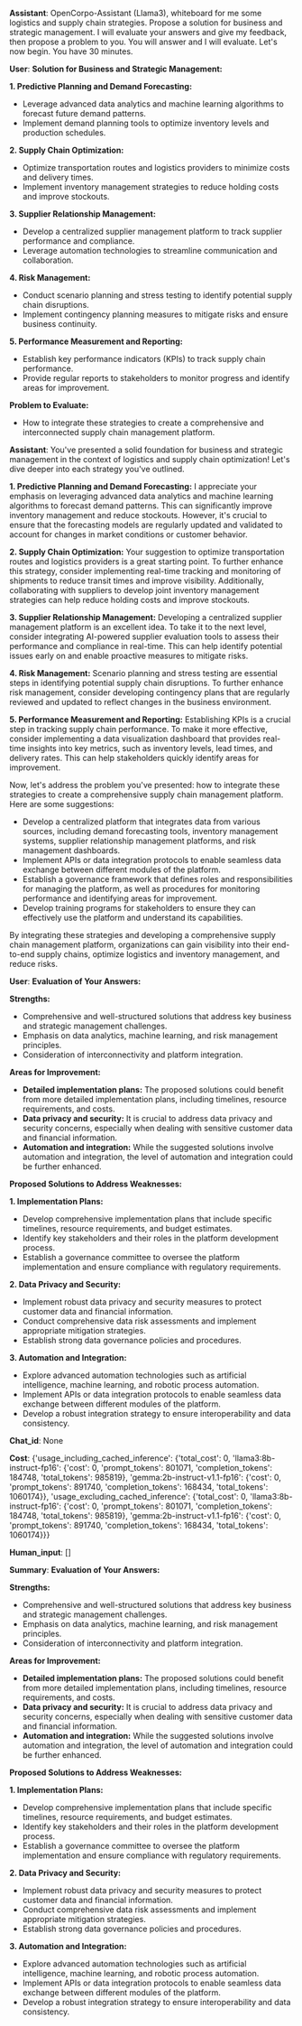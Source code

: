 **Assistant**: OpenCorpo-Assistant (Llama3), whiteboard for me some logistics and supply chain strategies. Propose a solution for business and strategic management. I will evaluate your answers and give my feedback, then propose a problem to you. You will answer and I will evaluate. Let's now begin. You have 30 minutes.

**User**: **Solution for Business and Strategic Management:**

**1. Predictive Planning and Demand Forecasting:**

* Leverage advanced data analytics and machine learning algorithms to forecast future demand patterns.
* Implement demand planning tools to optimize inventory levels and production schedules.


**2. Supply Chain Optimization:**

* Optimize transportation routes and logistics providers to minimize costs and delivery times.
* Implement inventory management strategies to reduce holding costs and improve stockouts.


**3. Supplier Relationship Management:**

* Develop a centralized supplier management platform to track supplier performance and compliance.
* Leverage automation technologies to streamline communication and collaboration.


**4. Risk Management:**

* Conduct scenario planning and stress testing to identify potential supply chain disruptions.
* Implement contingency planning measures to mitigate risks and ensure business continuity.


**5. Performance Measurement and Reporting:**

* Establish key performance indicators (KPIs) to track supply chain performance.
* Provide regular reports to stakeholders to monitor progress and identify areas for improvement.


**Problem to Evaluate:**

* How to integrate these strategies to create a comprehensive and interconnected supply chain management platform.

**Assistant**: You've presented a solid foundation for business and strategic management in the context of logistics and supply chain optimization! Let's dive deeper into each strategy you've outlined.

**1. Predictive Planning and Demand Forecasting:** I appreciate your emphasis on leveraging advanced data analytics and machine learning algorithms to forecast demand patterns. This can significantly improve inventory management and reduce stockouts. However, it's crucial to ensure that the forecasting models are regularly updated and validated to account for changes in market conditions or customer behavior.

**2. Supply Chain Optimization:** Your suggestion to optimize transportation routes and logistics providers is a great starting point. To further enhance this strategy, consider implementing real-time tracking and monitoring of shipments to reduce transit times and improve visibility. Additionally, collaborating with suppliers to develop joint inventory management strategies can help reduce holding costs and improve stockouts.

**3. Supplier Relationship Management:** Developing a centralized supplier management platform is an excellent idea. To take it to the next level, consider integrating AI-powered supplier evaluation tools to assess their performance and compliance in real-time. This can help identify potential issues early on and enable proactive measures to mitigate risks.

**4. Risk Management:** Scenario planning and stress testing are essential steps in identifying potential supply chain disruptions. To further enhance risk management, consider developing contingency plans that are regularly reviewed and updated to reflect changes in the business environment.

**5. Performance Measurement and Reporting:** Establishing KPIs is a crucial step in tracking supply chain performance. To make it more effective, consider implementing a data visualization dashboard that provides real-time insights into key metrics, such as inventory levels, lead times, and delivery rates. This can help stakeholders quickly identify areas for improvement.

Now, let's address the problem you've presented: how to integrate these strategies to create a comprehensive supply chain management platform. Here are some suggestions:

* Develop a centralized platform that integrates data from various sources, including demand forecasting tools, inventory management systems, supplier relationship management platforms, and risk management dashboards.
* Implement APIs or data integration protocols to enable seamless data exchange between different modules of the platform.
* Establish a governance framework that defines roles and responsibilities for managing the platform, as well as procedures for monitoring performance and identifying areas for improvement.
* Develop training programs for stakeholders to ensure they can effectively use the platform and understand its capabilities.

By integrating these strategies and developing a comprehensive supply chain management platform, organizations can gain visibility into their end-to-end supply chains, optimize logistics and inventory management, and reduce risks.

**User**: **Evaluation of Your Answers:**

**Strengths:**

* Comprehensive and well-structured solutions that address key business and strategic management challenges.
* Emphasis on data analytics, machine learning, and risk management principles.
* Consideration of interconnectivity and platform integration.

**Areas for Improvement:**

* **Detailed implementation plans:** The proposed solutions could benefit from more detailed implementation plans, including timelines, resource requirements, and costs.
* **Data privacy and security:** It is crucial to address data privacy and security concerns, especially when dealing with sensitive customer data and financial information.
* **Automation and integration:** While the suggested solutions involve automation and integration, the level of automation and integration could be further enhanced.

**Proposed Solutions to Address Weaknesses:**

**1. Implementation Plans:**

* Develop comprehensive implementation plans that include specific timelines, resource requirements, and budget estimates.
* Identify key stakeholders and their roles in the platform development process.
* Establish a governance committee to oversee the platform implementation and ensure compliance with regulatory requirements.

**2. Data Privacy and Security:**

* Implement robust data privacy and security measures to protect customer data and financial information.
* Conduct comprehensive data risk assessments and implement appropriate mitigation strategies.
* Establish strong data governance policies and procedures.

**3. Automation and Integration:**

* Explore advanced automation technologies such as artificial intelligence, machine learning, and robotic process automation.
* Implement APIs or data integration protocols to enable seamless data exchange between different modules of the platform.
* Develop a robust integration strategy to ensure interoperability and data consistency.

**Chat_id**: None

**Cost**: {'usage_including_cached_inference': {'total_cost': 0, 'llama3:8b-instruct-fp16': {'cost': 0, 'prompt_tokens': 801071, 'completion_tokens': 184748, 'total_tokens': 985819}, 'gemma:2b-instruct-v1.1-fp16': {'cost': 0, 'prompt_tokens': 891740, 'completion_tokens': 168434, 'total_tokens': 1060174}}, 'usage_excluding_cached_inference': {'total_cost': 0, 'llama3:8b-instruct-fp16': {'cost': 0, 'prompt_tokens': 801071, 'completion_tokens': 184748, 'total_tokens': 985819}, 'gemma:2b-instruct-v1.1-fp16': {'cost': 0, 'prompt_tokens': 891740, 'completion_tokens': 168434, 'total_tokens': 1060174}}}

**Human_input**: []

**Summary**: **Evaluation of Your Answers:**

**Strengths:**

* Comprehensive and well-structured solutions that address key business and strategic management challenges.
* Emphasis on data analytics, machine learning, and risk management principles.
* Consideration of interconnectivity and platform integration.

**Areas for Improvement:**

* **Detailed implementation plans:** The proposed solutions could benefit from more detailed implementation plans, including timelines, resource requirements, and costs.
* **Data privacy and security:** It is crucial to address data privacy and security concerns, especially when dealing with sensitive customer data and financial information.
* **Automation and integration:** While the suggested solutions involve automation and integration, the level of automation and integration could be further enhanced.

**Proposed Solutions to Address Weaknesses:**

**1. Implementation Plans:**

* Develop comprehensive implementation plans that include specific timelines, resource requirements, and budget estimates.
* Identify key stakeholders and their roles in the platform development process.
* Establish a governance committee to oversee the platform implementation and ensure compliance with regulatory requirements.

**2. Data Privacy and Security:**

* Implement robust data privacy and security measures to protect customer data and financial information.
* Conduct comprehensive data risk assessments and implement appropriate mitigation strategies.
* Establish strong data governance policies and procedures.

**3. Automation and Integration:**

* Explore advanced automation technologies such as artificial intelligence, machine learning, and robotic process automation.
* Implement APIs or data integration protocols to enable seamless data exchange between different modules of the platform.
* Develop a robust integration strategy to ensure interoperability and data consistency.

